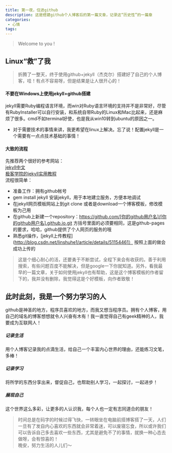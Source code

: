 ```yaml
---
title: 第一夜，住进github
description: 这是搭建github个人博客后的第一篇文章，记录这“历史性”的一篇章
categories:
 - 心情
tags:
---
```


> Welcome to you !

## Linux“救”了我

>折腾了一整天，终于使用github+jekyll（杰克尔）搭建好了自己的个人博客，哇！有点不容易呀，但是结果是让人很开心的！

#### 不要在Windows上使用jekyll+github搭建
jekyll需要Ruby编程语言环境，而win对Ruby语言环境的支持并不是非常好，尽管有RubyInstaller可以自行安装，和系统自带Ruby的Linux和Mac比起来，还是麻烦了很多。cmd不如terminal好使，也是我从win10转到ubuntu的原因之一。
* 对于需要技术的事情来讲，我更希望在linux上解决。忘了说！配置jekyll是一个需要有一点点技术基础的事情！

#### 大致的流程
先推荐两个很好的参考网站：  
[jekyll中文](http://jekyll.com.cn)  
[极客学院的jekyll实用教程](http://wiki.jikexueyuan.com/project/jekyll/)  
 流程很简单：  
 * 准备工作：拥有github帐号
 * gem install jekyll 安装jekyll，用于本地建立服务，方便本地调试    
 * 在jekyll网页模板网站上到git clone 或者是download一个博客模板，修改模板为己用  
 * 在github上新建一个repository：https://github.com/[你的github用户名]/[你的github用户名].github.io.git 方括号里面的必须要相同，这是github-pages的要求，哈哈，github提供了个人网页的服务的哦
 * 熟悉git操作，[jekyll上传教程](http://blog.csdn.net/linshuhe1/article/details/51154461） 按照上面的做会成功上传的  
  
>这是个细心耐心的活，还要勇于不断尝试，全程下来会有收获的。善于利用搜索，有些问题百度不能解决，但是google一下你就知道。另外，看我最早的一篇文章，关于如何使用jekyll也有帮助，这是这个博客模板的作者留下的，我并没有删除，我觉得这是个好模板，向作者致敬！ 

## 此时此刻，我是一个努力学习的人  
github是神圣的地方，程序员喜欢的地方，而我又想当程序员。拥有个人博客，用自己的域名的博客想想就令人兴奋有木有！我一直觉得自己有geek精神的人，我要成为互联网人！  
##### 记录生活  
用个人博客记录我的点滴生活，给自己一个丰富内心世界的理由，还能练习文笔，多棒！  
##### 记录学习  
将所学的东西分享出来，督促自己，也帮助别人学习，一起探讨，一起进步！  
##### 展现自己  
这个世界这么多彩，让更多的人认识我，每个人也一定有志同道合的朋友！  

> 时间总是在码字的时候过得飞快，一转眼坐在电脑前搭博客搭了一天，人们一旦有了发自内心喜欢的东西就会非常着迷，可以废寝忘食，所以或许我们可以告诉自己多去喜欢一些东西，尤其是避免不了的事情，就换一种心态去做呀，会有惊喜的！  
> 晚安，努力生活的人儿们～